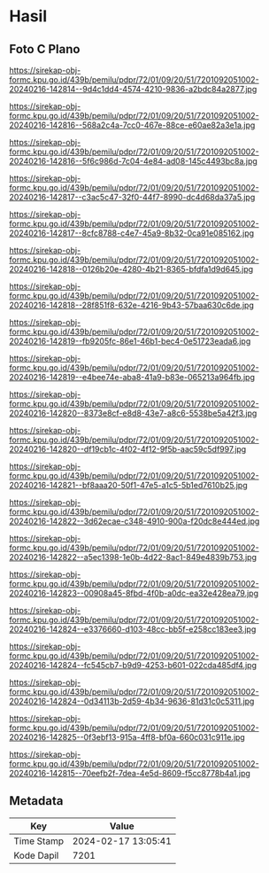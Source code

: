 # Hasil

## Foto C Plano

https://sirekap-obj-formc.kpu.go.id/439b/pemilu/pdpr/72/01/09/20/51/7201092051002-20240216-142814--9d4c1dd4-4574-4210-9836-a2bdc84a2877.jpg

https://sirekap-obj-formc.kpu.go.id/439b/pemilu/pdpr/72/01/09/20/51/7201092051002-20240216-142816--568a2c4a-7cc0-467e-88ce-e60ae82a3e1a.jpg

https://sirekap-obj-formc.kpu.go.id/439b/pemilu/pdpr/72/01/09/20/51/7201092051002-20240216-142816--5f6c986d-7c04-4e84-ad08-145c4493bc8a.jpg

https://sirekap-obj-formc.kpu.go.id/439b/pemilu/pdpr/72/01/09/20/51/7201092051002-20240216-142817--c3ac5c47-32f0-44f7-8990-dc4d68da37a5.jpg

https://sirekap-obj-formc.kpu.go.id/439b/pemilu/pdpr/72/01/09/20/51/7201092051002-20240216-142817--8cfc8788-c4e7-45a9-8b32-0ca91e085162.jpg

https://sirekap-obj-formc.kpu.go.id/439b/pemilu/pdpr/72/01/09/20/51/7201092051002-20240216-142818--0126b20e-4280-4b21-8365-bfdfa1d9d645.jpg

https://sirekap-obj-formc.kpu.go.id/439b/pemilu/pdpr/72/01/09/20/51/7201092051002-20240216-142818--28f851f8-632e-4216-9b43-57baa630c6de.jpg

https://sirekap-obj-formc.kpu.go.id/439b/pemilu/pdpr/72/01/09/20/51/7201092051002-20240216-142819--fb9205fc-86e1-46b1-bec4-0e51723eada6.jpg

https://sirekap-obj-formc.kpu.go.id/439b/pemilu/pdpr/72/01/09/20/51/7201092051002-20240216-142819--e4bee74e-aba8-41a9-b83e-065213a964fb.jpg

https://sirekap-obj-formc.kpu.go.id/439b/pemilu/pdpr/72/01/09/20/51/7201092051002-20240216-142820--8373e8cf-e8d8-43e7-a8c6-5538be5a42f3.jpg

https://sirekap-obj-formc.kpu.go.id/439b/pemilu/pdpr/72/01/09/20/51/7201092051002-20240216-142820--df19cb1c-4f02-4f12-9f5b-aac59c5df997.jpg

https://sirekap-obj-formc.kpu.go.id/439b/pemilu/pdpr/72/01/09/20/51/7201092051002-20240216-142821--bf8aaa20-50f1-47e5-a1c5-5b1ed7610b25.jpg

https://sirekap-obj-formc.kpu.go.id/439b/pemilu/pdpr/72/01/09/20/51/7201092051002-20240216-142822--3d62ecae-c348-4910-900a-f20dc8e444ed.jpg

https://sirekap-obj-formc.kpu.go.id/439b/pemilu/pdpr/72/01/09/20/51/7201092051002-20240216-142822--a5ec1398-1e0b-4d22-8ac1-849e4839b753.jpg

https://sirekap-obj-formc.kpu.go.id/439b/pemilu/pdpr/72/01/09/20/51/7201092051002-20240216-142823--00908a45-8fbd-4f0b-a0dc-ea32e428ea79.jpg

https://sirekap-obj-formc.kpu.go.id/439b/pemilu/pdpr/72/01/09/20/51/7201092051002-20240216-142824--e3376660-d103-48cc-bb5f-e258cc183ee3.jpg

https://sirekap-obj-formc.kpu.go.id/439b/pemilu/pdpr/72/01/09/20/51/7201092051002-20240216-142824--fc545cb7-b9d9-4253-b601-022cda485df4.jpg

https://sirekap-obj-formc.kpu.go.id/439b/pemilu/pdpr/72/01/09/20/51/7201092051002-20240216-142824--0d34113b-2d59-4b34-9636-81d31c0c5311.jpg

https://sirekap-obj-formc.kpu.go.id/439b/pemilu/pdpr/72/01/09/20/51/7201092051002-20240216-142825--0f3ebf13-915a-4ff8-bf0a-660c031c911e.jpg

https://sirekap-obj-formc.kpu.go.id/439b/pemilu/pdpr/72/01/09/20/51/7201092051002-20240216-142815--70eefb2f-7dea-4e5d-8609-f5cc8778b4a1.jpg


## Metadata

| Key        | Value               |
| ---------- | ------------------- |
| Time Stamp | 2024-02-17 13:05:41 |
| Kode Dapil | 7201                |



